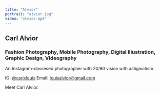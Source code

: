 ```yaml
---
title: "Alvior"
portrait: "alvior.jpg"
video: "alvior.mp4"
---
```


## Carl Alvior
### Fashion Photography, Mobile Photography, Digital Illustration, Graphic Design, Videography

An Instagram-obssesed photographer with 20/80 vision with astigmatism.

IG: [@carlxlouis](http://instagram.com/@carlxlouis/)
Email: [louisalvior@gmail.com](mailto:louisalvior@gmail.com)

Meet Carl Alvior.